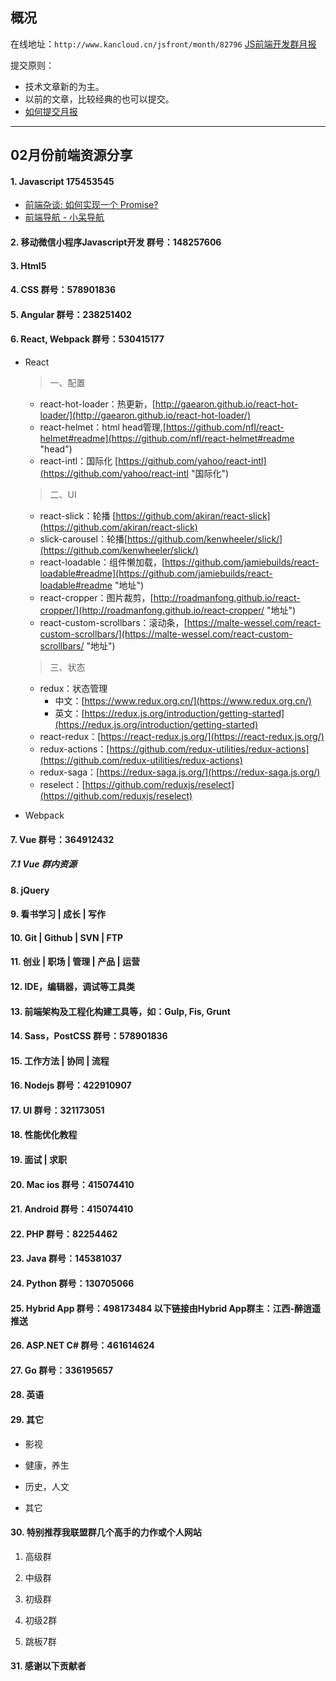 ## 概况

在线地址：`http://www.kancloud.cn/jsfront/month/82796` [JS前端开发群月报](http://www.kancloud.cn/jsfront/month/82796)


提交原则：

- 技术文章新的为主。
- 以前的文章，比较经典的也可以提交。
- [如何提交月报](http://www.kancloud.cn/jsfront/month/227309)

---


## 02月份前端资源分享
#### 1. Javascript 175453545
- [前端杂谈: 如何实现一个 Promise?](https://zhuanlan.zhihu.com/p/52311842)
- [前端导航 - 小呆导航](http://webjike.com/web.html)


#### 2. 移动微信小程序Javascript开发 群号：148257606


#### 3. Html5


#### 4. CSS  群号：578901836

#### 5. Angular 群号：238251402

#### 6. React, Webpack 群号：530415177
- React

	> 一、配置
	
	+ react-hot-loader：热更新，[http://gaearon.github.io/react-hot-loader/](http://gaearon.github.io/react-hot-loader/)
	+ react-helmet：html head管理,[https://github.com/nfl/react-helmet#readme](https://github.com/nfl/react-helmet#readme "head")
	+ react-intl：国际化 [https://github.com/yahoo/react-intl](https://github.com/yahoo/react-intl "国际化")
	
	> 二、UI
	
	+ react-slick：轮播 [https://github.com/akiran/react-slick](https://github.com/akiran/react-slick)
	+ slick-carousel：轮播[https://github.com/kenwheeler/slick/](https://github.com/kenwheeler/slick/)
	+ react-loadable：组件懒加载，[https://github.com/jamiebuilds/react-loadable#readme](https://github.com/jamiebuilds/react-loadable#readme "地址")
	+ react-cropper：图片裁剪，[http://roadmanfong.github.io/react-cropper/](http://roadmanfong.github.io/react-cropper/ "地址")
	+ react-custom-scrollbars：滚动条，[https://malte-wessel.com/react-custom-scrollbars/](https://malte-wessel.com/react-custom-scrollbars/ "地址")

	> 三、状态
	
	+ redux：状态管理
		+ 中文：[https://www.redux.org.cn/](https://www.redux.org.cn/) 
		+ 英文：[https://redux.js.org/introduction/getting-started](https://redux.js.org/introduction/getting-started)
	+ react-redux：[https://react-redux.js.org/](https://react-redux.js.org/)
	+ redux-actions：[https://github.com/redux-utilities/redux-actions](https://github.com/redux-utilities/redux-actions)
	+ redux-saga：[https://redux-saga.js.org/](https://redux-saga.js.org/)
	+ reselect：[https://github.com/reduxjs/reselect](https://github.com/reduxjs/reselect)

- Webpack


#### 7. Vue 群号：364912432

##### 7.1 Vue 群内资源


#### 8. jQuery

#### 9. 看书学习 | 成长 | 写作


#### 10. Git | Github | SVN | FTP

#### 11. 创业 | 职场 | 管理 | 产品 | 运营

#### 12. IDE，编辑器，调试等工具类

#### 13. 前端架构及工程化构建工具等，如：Gulp, Fis, Grunt

#### 14. Sass，PostCSS  群号：578901836

#### 15. 工作方法 | 协同 | 流程

#### 16. Nodejs 群号：422910907

#### 17. UI 群号：321173051

#### 18. 性能优化教程

#### 19. 面试 | 求职

#### 20. Mac ios 群号：415074410

#### 21. Android 群号：415074410

#### 22. PHP 群号：82254462

#### 23. Java 群号：145381037

#### 24. Python 群号：130705066

#### 25. Hybrid App 群号：498173484 以下链接由Hybrid App群主：江西-醉逍遥推送

#### 26. ASP.NET C# 群号：461614624

#### 27. Go 群号：336195657

#### 28. 英语

#### 29. 其它

- 影视


- 健康，养生


- 历史，人文


- 其它



#### 30. 特别推荐我联盟群几个高手的力作或个人网站

1. 高级群



2. 中级群


3. 初级群

4. 初级2群


5. 跳板7群


#### 31. 感谢以下贡献者

